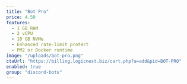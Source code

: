 ```yaml
---
title: "Bot Pro"
price: 4.50
features:
  - 1 GB RAM
  - 2 vCPU
  - 10 GB NVMe
  - Enhanced rate-limit protect
  - PM2 or Docker runtime
image: "/uploads/bot-pro.png"
ctaUrl: "https://billing.logicnest.biz/cart.php?a=add&pid=BOT-PRO"
enabled: true
group: "discord-bots"
---
```


